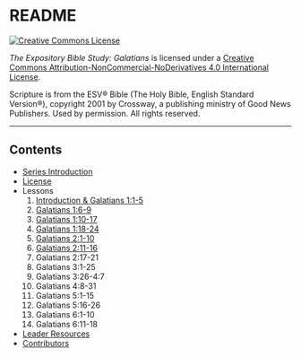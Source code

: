 # README

[![Creative Commons License](https://i.creativecommons.org/l/by-nc-nd/4.0/80x15.png)](LICENSE.md)

_The Expository Bible Study: Galatians_ is licensed under a [Creative Commons Attribution-NonCommercial-NoDerivatives 4.0 International License](LICENSE.md).

Scripture is from the ESV® Bible  (The Holy Bible, English Standard Version®), copyright 2001 by Crossway, a publishing ministry of Good News Publishers.  Used by permission.  All rights reserved.

---

## Contents

* [Series Introduction](series-introduction.md)
* [License](LICENSE.md)
* Lessons
    1. [Introduction & Galatians 1:1-5](lessons/lesson_1.md)
    2. [Galatians 1:6-9](lessons/lesson_2.md)
    3. [Galatians 1:10-17](lessons/lesson_3.md)
    4. [Galatians 1:18-24](lessons/lesson_4.md)
    5. [Galatians 2:1-10](lessons/lesson_5.md)
    6. [Galatians 2:11-16](lessons/lesson_6.md)
    7. Galatians 2:17-21
    8. Galatians 3:1-25
    9. Galatians 3:26-4:7
    10. Galatians 4:8-31
    11. Galatians 5:1-15
    12. Galatians 5:16-26
    13. Galatians 6:1-10
    14. Galatians 6:11-18
* [Leader Resources](leader-resources.md)
* [Contributors](CONTRIBUTORS.md)
